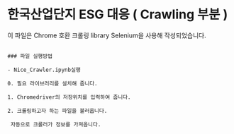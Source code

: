 # 한국산업단지 ESG 대응 ( Crawling 부분 )

이 파일은 Chrome 호환 크롤링 library Selenium을 사용해 작성되었습니다.

```

### 파일 실행방법 

- Nice_Crawler.ipynb실행

0. 필요 라이브러리를 설치해 줍니다.

1. Chromedriver의 저장위치를 입력하여 줍니다.

2. 크롤링하고자 하는 파일을 불러옵니다.

```


```
 자동으로 크롤러가 정보를 가져옵니다.
```
